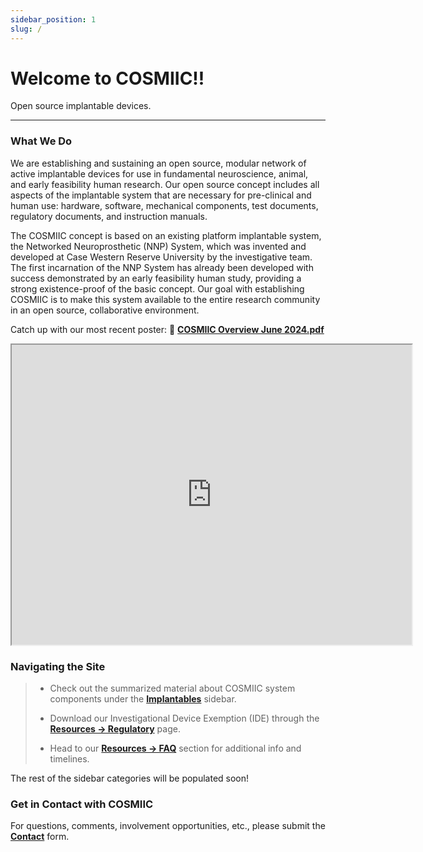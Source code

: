 ```yaml
---
sidebar_position: 1
slug: /
---
```


# Welcome to COSMIIC!!

Open source implantable devices.

---

### What We Do

We are establishing and sustaining an open source, modular network of active implantable devices for use in fundamental neuroscience, animal, and early feasibility human research.  Our open source concept includes all aspects of the implantable system that are necessary for pre-clinical and human use:  hardware, software, mechanical components, test documents, regulatory documents, and instruction manuals.

The COSMIIC concept is based on an existing platform implantable system, the Networked Neuroprosthetic (NNP) System, which was invented and developed at Case Western Reserve University by the investigative team. The first incarnation of the NNP System has already been developed with success demonstrated by an early feasibility human study, providing a strong existence-proof of the basic concept. Our goal with establishing COSMIIC is to make this system available to the entire research community in an open source, collaborative environment.

Catch up with our most recent poster: :file_folder: **[COSMIIC Overview June 2024.pdf](./img/COSMIIC-Poster-SfN.pdf)**

<div class= 'pdf-viewer'>
    <iframe src="https://drive.google.com/file/d/1XyR0pXUXYBuftmWNVKRJxWdKWcXImbN3/preview" width="640" height="480" allow="autoplay"></iframe>
</div>

### Navigating the Site

> - Check out the summarized material about COSMIIC system components under the **[Implantables](./category/Implantables)** sidebar.
>
> - Download our Investigational Device Exemption (IDE) through the **[Resources -> Regulatory](./Resources/Regulatory.mdx)** page.
>
> - Head to our **[Resources -> FAQ](/Resources/FAQs.mdx)** section for additional info and timelines.

The rest of the sidebar categories will be populated soon!

### Get in Contact with COSMIIC

For questions, comments, involvement opportunities, etc., please submit the **[Contact](https://cosmiic.atlassian.net/servicedesk/customer/portal/1/group/1/create/19)** form.
